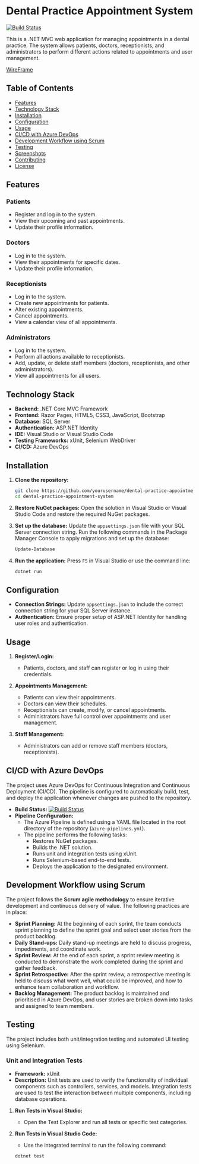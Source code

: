 # Dental Practice Appointment System

[![Build Status](https://dev.azure.com/Althaus-Digital-DentalPractice-Platform/Bright%20Smiles/_apis/build/status%2Folehcollins.Bright-Smiles?branchName=main)](https://dev.azure.com/Althaus-Digital-DentalPractice-Platform/Bright%20Smiles/_build/latest?definitionId=2&branchName=main)

This is a .NET MVC web application for managing appointments in a dental practice. The system allows patients, doctors, receptionists, and administrators to perform different actions related to appointments and user management.

<a href="https://olehcollins.github.io/Bright-Smiles/">WireFrame</a>

## Table of Contents

- [Features](#features)
- [Technology Stack](#technology-stack)
- [Installation](#installation)
- [Configuration](#configuration)
- [Usage](#usage)
- [CI/CD with Azure DevOps](#cicd-with-azure-devops)
- [Development Workflow using Scrum](#development-workflow-using-scrum)
- [Testing](#testing)
- [Screenshots](#screenshots)
- [Contributing](#contributing)
- [License](#license)

## Features

### Patients

- Register and log in to the system.
- View their upcoming and past appointments.
- Update their profile information.

### Doctors

- Log in to the system.
- View their appointments for specific dates.
- Update their profile information.

### Receptionists

- Log in to the system.
- Create new appointments for patients.
- Alter existing appointments.
- Cancel appointments.
- View a calendar view of all appointments.

### Administrators

- Log in to the system.
- Perform all actions available to receptionists.
- Add, update, or delete staff members (doctors, receptionists, and other administrators).
- View all appointments for all users.

## Technology Stack

- **Backend:** .NET Core MVC Framework
- **Frontend:** Razor Pages, HTML5, CSS3, JavaScript, Bootstrap
- **Database:** SQL Server
- **Authentication:** ASP.NET Identity
- **IDE:** Visual Studio or Visual Studio Code
- **Testing Frameworks:** xUnit, Selenium WebDriver
- **CI/CD:** Azure DevOps

## Installation

1. **Clone the repository:**

   ```bash
   git clone https://github.com/yourusername/dental-practice-appointment-system.git
   cd dental-practice-appointment-system
   ```

2. **Restore NuGet packages:**
   Open the solution in Visual Studio or Visual Studio Code and restore the required NuGet packages.

3. **Set up the database:**
   Update the `appsettings.json` file with your SQL Server connection string. Run the following commands in the Package Manager Console to apply migrations and set up the database:

   ```bash
   Update-Database
   ```

4. **Run the application:**
   Press `F5` in Visual Studio or use the command line:
   ```bash
   dotnet run
   ```

## Configuration

- **Connection Strings:** Update `appsettings.json` to include the correct connection string for your SQL Server instance.
- **Authentication:** Ensure proper setup of ASP.NET Identity for handling user roles and authentication.

## Usage

1. **Register/Login:**

   - Patients, doctors, and staff can register or log in using their credentials.

2. **Appointments Management:**

   - Patients can view their appointments.
   - Doctors can view their schedules.
   - Receptionists can create, modify, or cancel appointments.
   - Administrators have full control over appointments and user management.

3. **Staff Management:**
   - Administrators can add or remove staff members (doctors, receptionists).

## CI/CD with Azure DevOps

The project uses Azure DevOps for Continuous Integration and Continuous Deployment (CI/CD). The pipeline is configured to automatically build, test, and deploy the application whenever changes are pushed to the repository.

- **Build Status:** [![Build Status](https://dev.azure.com/Althaus-Digital-DentalPractice-Platform/Bright%20Smiles/_apis/build/status%2Folehcollins.Bright-Smiles?branchName=main)](https://dev.azure.com/Althaus-Digital-DentalPractice-Platform/Bright%20Smiles/_build/latest?definitionId=2&branchName=main)
- **Pipeline Configuration:**
  - The Azure Pipeline is defined using a YAML file located in the root directory of the repository (`azure-pipelines.yml`).
  - The pipeline performs the following tasks:
    - Restores NuGet packages.
    - Builds the .NET solution.
    - Runs unit and integration tests using xUnit.
    - Runs Selenium-based end-to-end tests.
    - Deploys the application to the designated environment.

## Development Workflow using Scrum

The project follows the **Scrum agile methodology** to ensure iterative development and continuous delivery of value. The following practices are in place:

- **Sprint Planning:** At the beginning of each sprint, the team conducts sprint planning to define the sprint goal and select user stories from the product backlog.
- **Daily Stand-ups:** Daily stand-up meetings are held to discuss progress, impediments, and coordinate work.
- **Sprint Review:** At the end of each sprint, a sprint review meeting is conducted to demonstrate the work completed during the sprint and gather feedback.
- **Sprint Retrospective:** After the sprint review, a retrospective meeting is held to discuss what went well, what could be improved, and how to enhance team collaboration and workflow.
- **Backlog Management:** The product backlog is maintained and prioritised in Azure DevOps, and user stories are broken down into tasks and assigned to team members.

## Testing

The project includes both unit/integration testing and automated UI testing using Selenium.

### Unit and Integration Tests

- **Framework:** xUnit
- **Description:** Unit tests are used to verify the functionality of individual components such as controllers, services, and models. Integration tests are used to test the interaction between multiple components, including database operations.

1. **Run Tests in Visual Studio:**

   - Open the Test Explorer and run all tests or specific test categories.

2. **Run Tests in Visual Studio Code:**
   - Use the integrated terminal to run the following command:
   ```bash
   dotnet test
   ```
